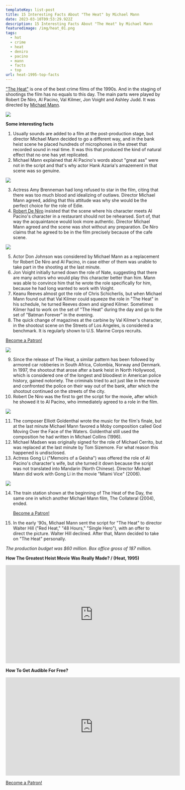 ```yaml
---
templateKey: list-post
title: 15 Interesting Facts About "The Heat" by Michael Mann
date: 2023-03-10T09:53:29.922Z
description: 15 Interesting Facts About "The Heat" by Michael Mann
featuredimage: /img/heat_01.png
tags:
  - hot
  - crime
  - heat
  - deniro
  - pacino
  - mann
  - facts
  - top
url: heat-1995-top-facts
---
```

["The Heat"](https://youtu.be/zaxaWzNoBCE) is one of the best crime films of the 1990s. And in the staging of shootings the film has no equals to this day. The main parts were played by Robert De Niro, Al Pacino, Val Kilmer, Jon Voight and Ashley Judd. It was directed by [Michael Mann](https://youtu.be/zaxaWzNoBCE).

![](/img/heat_01.png)

**Some interesting facts**

1. Usually sounds are added to a film at the post-production stage, but director Michael Mann decided to go a different way, and in the bank heist scene he placed hundreds of microphones in the street that recorded sound in real time. It was this that produced the kind of natural effect that no one has yet replicated.
2. Michael Mann explained that Al Pacino's words about "great ass" were not in the script and that's why actor Hank Azaria's amazement in that scene was so genuine.

![](/img/heat_02.webp)

3. Actress Amy Brenneman had long refused to star in the film, citing that there was too much blood and idealizing of outlaws. Director Michael Mann agreed, adding that this attitude was why she would be the perfect choice for the role of Edie.
4. [Robert De Niro](https://youtu.be/jVh_Y9nFm4o) insisted that the scene where his character meets Al Pacino's character in a restaurant should not be rehearsed. Sort of, that way the acquaintance would look more authentic. Director Michael Mann agreed and the scene was shot without any preparation. De Niro claims that he agreed to be in the film precisely because of the cafe scene.

![](/img/heat_03.webp)

5. Actor Don Johnson was considered by Michael Mann as a replacement for Robert De Niro and Al Pacino, in case either of them was unable to take part in the shooting at the last minute.
6. Jon Voight initially turned down the role of Nate, suggesting that there are many actors who would play this character better than him. Mann was able to convince him that he wrote the role specifically for him, because he had long wanted to work with Voight.
7. Keanu Reeves almost got the role of Chris Schicherlis, but when Michael Mann found out that Val Kilmer could squeeze the role in "The Heat" in his schedule, he turned Reeves down and signed Kilmer. Sometimes Kilmer had to work on the set of "The Heat" during the day and go to the set of "Batman Forever" in the evening.
8. The quick change of magazines at the carbine by Val Kilmer's character, in the shootout scene on the Streets of Los Angeles, is considered a benchmark. It is regularly shown to U.S. Marine Corps recruits.

<a href="https://www.patreon.com/bePatron?u=79936642" data-patreon-widget-type="become-patron-button">Become a Patron!</a>

![](/img/heat_04.webp)

9. Since the release of The Heat, a similar pattern has been followed by armored car robberies in South Africa, Colombia, Norway and Denmark. In 1997, the shootout that arose after a bank heist in North Hollywood, which is considered one of the longest and bloodiest in American police history, gained notoriety. The criminals tried to act just like in the movie and confronted the police on their way out of the bank, after which the shootout continued on the streets of the city.
10. Robert De Niro was the first to get the script for the movie, after which he showed it to Al Pacino, who immediately agreed to a role in the film.

![](/img/heat_05.webp)

11. The composer Elliott Goldenthal wrote the music for the film's finale, but at the last minute Michael Mann favored a Moby composition called God Moving Over the Face of the Waters. Goldenthal still used the composition he had written in Michael Collins (1996).
12. Michael Madsen was originally signed for the role of Michael Cerrito, but was replaced at the last minute by Tom Sizemore. For what reason this happened is undisclosed.
13. Actress Gong Li ("Memoirs of a Geisha") was offered the role of Al Pacino's character's wife, but she turned it down because the script was not translated into Mandarin (North Chinese). Director Michael Mann did work with Gong Li in the movie "Miami Vice" (2006).

![](/img/heat_07.webp)

14. The train station shown at the beginning of The Heat of the Day, the same one in which another Michael Mann film, The Collateral (2004), ended.

    <a href="https://www.patreon.com/bePatron?u=79936642" data-patreon-widget-type="become-patron-button">Become a Patron!</a>
15. In the early '90s, Michael Mann sent the script for "The Heat" to director Walter Hill ("Red Heat," "48 Hours," "Single Hero"), with an offer to direct the picture. Walter Hill declined. After that, Mann decided to take on "The Heat" personally.

*The production budget was $60 million. Box office gross of 187 million.*

**How The Greatest Heist Movie Was Really Made? / (Heat, 1995)**

<div class="video-container"><iframe width="560" height="315" src="https://www.youtube.com/embed/zaxaWzNoBCE" title="YouTube video player" frameborder="0" allow="accelerometer; autoplay; clipboard-write; encrypted-media; gyroscope; picture-in-picture; web-share" allowfullscreen></iframe></div>

**How To Get Audible For Free?** 

<div class="video-container"><iframe width="560" height="315" src="https://www.youtube.com/embed/DX3Cwge33Ks" title="YouTube video player" frameborder="0" allow="accelerometer; autoplay; clipboard-write; encrypted-media; gyroscope; picture-in-picture; web-share" allowfullscreen></iframe></div>

<a href="https://www.patreon.com/bePatron?u=79936642" data-patreon-widget-type="become-patron-button">Become a Patron!</a>